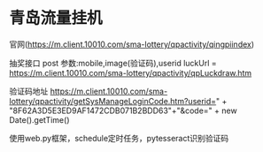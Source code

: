 # 青岛流量挂机

官网(https://m.client.10010.com/sma-lottery/qpactivity/qingpiindex)

抽奖接口 post
参数:mobile,image(验证码),userid
luckUrl = https://m.client.10010.com/sma-lottery/qpactivity/qpLuckdraw.htm

验证码地址
https://m.client.10010.com/sma-lottery/qpactivity/getSysManageLoginCode.htm?userid=" + "8F62A3D5E3ED9AF1472CDB071B2BDD63"+"&code=" + new Date().getTime()

使用web.py框架，schedule定时任务，pytesseract识别验证码
